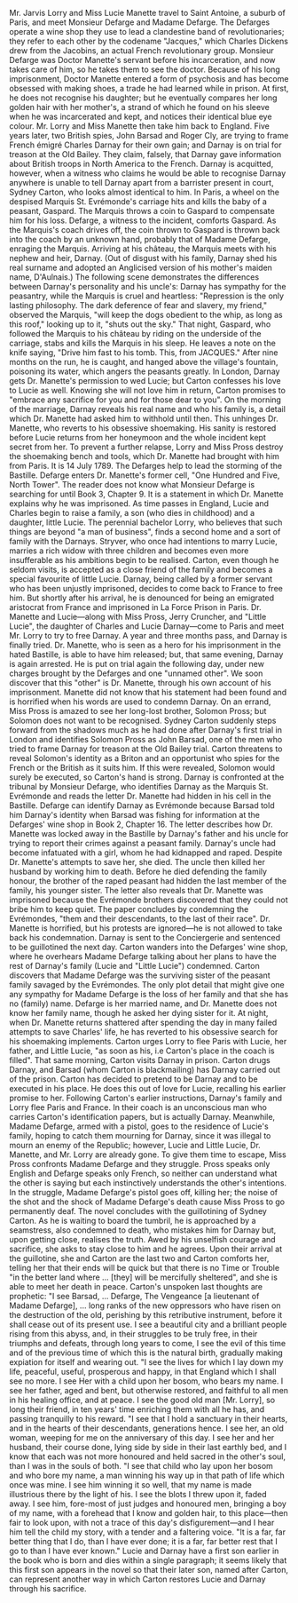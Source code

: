  Mr. Jarvis Lorry and Miss Lucie Manette travel to Saint Antoine, a suburb of Paris, and meet Monsieur Defarge and Madame Defarge. The Defarges operate a wine shop they use to lead a clandestine band of revolutionaries; they refer to each other by the codename "Jacques," which Charles Dickens drew from the Jacobins, an actual French revolutionary group. Monsieur Defarge was Doctor Manette's servant before his incarceration, and now takes care of him, so he takes them to see the doctor. Because of his long imprisonment, Doctor Manette entered a form of psychosis and has become obsessed with making shoes, a trade he had learned while in prison. At first, he does not recognise his daughter; but he eventually compares her long golden hair with her mother's, a strand of which he found on his sleeve when he was incarcerated and kept, and notices their identical blue eye colour. Mr. Lorry and Miss Manette then take him back to England. Five years later, two British spies, John Barsad and Roger Cly, are trying to frame French émigré Charles Darnay for their own gain; and Darnay is on trial for treason at the Old Bailey. They claim, falsely, that Darnay gave information about British troops in North America to the French. Darnay is acquitted, however, when a witness who claims he would be able to recognise Darnay anywhere is unable to tell Darnay apart from a barrister present in court, Sydney Carton, who looks almost identical to him. In Paris, a wheel on the despised Marquis St. Evrémonde's carriage hits and kills the baby of a peasant, Gaspard. The Marquis throws a coin to Gaspard to compensate him for his loss. Defarge, a witness to the incident, comforts Gaspard. As the Marquis's coach drives off, the coin thrown to Gaspard is thrown back into the coach by an unknown hand, probably that of Madame Defarge, enraging the Marquis. Arriving at his château, the Marquis meets with his nephew and heir, Darnay. (Out of disgust with his family, Darnay shed his real surname and adopted an Anglicised version of his mother's maiden name, D'Aulnais.) The following scene demonstrates the differences between Darnay's personality and his uncle's: Darnay has sympathy for the peasantry, while the Marquis is cruel and heartless: "Repression is the only lasting philosophy. The dark deference of fear and slavery, my friend," observed the Marquis, "will keep the dogs obedient to the whip, as long as this roof," looking up to it, "shuts out the sky." That night, Gaspard, who followed the Marquis to his château by riding on the underside of the carriage, stabs and kills the Marquis in his sleep. He leaves a note on the knife saying, &#34;Drive him fast to his tomb. This, from JACQUES.&#34; After nine months on the run, he is caught, and hanged above the village&#39;s fountain, poisoning its water, which angers the peasants greatly. In London, Darnay gets Dr. Manette&#39;s permission to wed Lucie; but Carton confesses his love to Lucie as well. Knowing she will not love him in return, Carton promises to &#34;embrace any sacrifice for you and for those dear to you&#34;. On the morning of the marriage, Darnay reveals his real name and who his family is, a detail which Dr. Manette had asked him to withhold until then. This unhinges Dr. Manette, who reverts to his obsessive shoemaking. His sanity is restored before Lucie returns from her honeymoon and the whole incident kept secret from her. To prevent a further relapse, Lorry and Miss Pross destroy the shoemaking bench and tools, which Dr. Manette had brought with him from Paris. It is 14 July 1789. The Defarges help to lead the storming of the Bastille. Defarge enters Dr. Manette&#39;s former cell, &#34;One Hundred and Five, North Tower&#34;. The reader does not know what Monsieur Defarge is searching for until Book 3, Chapter 9. It is a statement in which Dr. Manette explains why he was imprisoned. As time passes in England, Lucie and Charles begin to raise a family, a son (who dies in childhood) and a daughter, little Lucie. The perennial bachelor Lorry, who believes that such things are beyond &#34;a man of business&#34;, finds a second home and a sort of family with the Darnays. Stryver, who once had intentions to marry Lucie, marries a rich widow with three children and becomes even more insufferable as his ambitions begin to be realised. Carton, even though he seldom visits, is accepted as a close friend of the family and becomes a special favourite of little Lucie. Darnay, being called by a former servant who has been unjustly imprisoned, decides to come back to France to free him. But shortly after his arrival, he is denounced for being an emigrated aristocrat from France and imprisoned in La Force Prison in Paris. Dr. Manette and Lucie—along with Miss Pross, Jerry Cruncher, and &#34;Little Lucie&#34;, the daughter of Charles and Lucie Darnay—come to Paris and meet Mr. Lorry to try to free Darnay. A year and three months pass, and Darnay is finally tried. Dr. Manette, who is seen as a hero for his imprisonment in the hated Bastille, is able to have him released; but, that same evening, Darnay is again arrested. He is put on trial again the following day, under new charges brought by the Defarges and one &#34;unnamed other&#34;. We soon discover that this &#34;other&#34; is Dr. Manette, through his own account of his imprisonment. Manette did not know that his statement had been found and is horrified when his words are used to condemn Darnay. On an errand, Miss Pross is amazed to see her long-lost brother, Solomon Pross; but Solomon does not want to be recognised. Sydney Carton suddenly steps forward from the shadows much as he had done after Darnay&#39;s first trial in London and identifies Solomon Pross as John Barsad, one of the men who tried to frame Darnay for treason at the Old Bailey trial. Carton threatens to reveal Solomon&#39;s identity as a Briton and an opportunist who spies for the French or the British as it suits him. If this were revealed, Solomon would surely be executed, so Carton&#39;s hand is strong. Darnay is confronted at the tribunal by Monsieur Defarge, who identifies Darnay as the Marquis St. Evrémonde and reads the letter Dr. Manette had hidden in his cell in the Bastille. Defarge can identify Darnay as Evrémonde because Barsad told him Darnay&#39;s identity when Barsad was fishing for information at the Defarges&#39; wine shop in Book 2, Chapter 16. The letter describes how Dr. Manette was locked away in the Bastille by Darnay&#39;s father and his uncle for trying to report their crimes against a peasant family. Darnay&#39;s uncle had become infatuated with a girl, whom he had kidnapped and raped. Despite Dr. Manette&#39;s attempts to save her, she died. The uncle then killed her husband by working him to death. Before he died defending the family honour, the brother of the raped peasant had hidden the last member of the family, his younger sister. The letter also reveals that Dr. Manette was imprisoned because the Evrémonde brothers discovered that they could not bribe him to keep quiet. The paper concludes by condemning the Evrémondes, &#34;them and their descendants, to the last of their race&#34;. Dr. Manette is horrified, but his protests are ignored—he is not allowed to take back his condemnation. Darnay is sent to the Conciergerie and sentenced to be guillotined the next day. Carton wanders into the Defarges&#39; wine shop, where he overhears Madame Defarge talking about her plans to have the rest of Darnay&#39;s family (Lucie and &#34;Little Lucie&#34;) condemned. Carton discovers that Madame Defarge was the surviving sister of the peasant family savaged by the Evrémondes. The only plot detail that might give one any sympathy for Madame Defarge is the loss of her family and that she has no (family) name. Defarge is her married name, and Dr. Manette does not know her family name, though he asked her dying sister for it. At night, when Dr. Manette returns shattered after spending the day in many failed attempts to save Charles&#39; life, he has reverted to his obsessive search for his shoemaking implements. Carton urges Lorry to flee Paris with Lucie, her father, and Little Lucie, &#34;as soon as his, i.e Carton&#39;s place in the coach is filled&#34;. That same morning, Carton visits Darnay in prison. Carton drugs Darnay, and Barsad (whom Carton is blackmailing) has Darnay carried out of the prison. Carton has decided to pretend to be Darnay and to be executed in his place. He does this out of love for Lucie, recalling his earlier promise to her. Following Carton&#39;s earlier instructions, Darnay&#39;s family and Lorry flee Paris and France. In their coach is an unconscious man who carries Carton&#39;s identification papers, but is actually Darnay. Meanwhile, Madame Defarge, armed with a pistol, goes to the residence of Lucie&#39;s family, hoping to catch them mourning for Darnay, since it was illegal to mourn an enemy of the Republic; however, Lucie and Little Lucie, Dr. Manette, and Mr. Lorry are already gone. To give them time to escape, Miss Pross confronts Madame Defarge and they struggle. Pross speaks only English and Defarge speaks only French, so neither can understand what the other is saying but each instinctively understands the other&#39;s intentions. In the struggle, Madame Defarge&#39;s pistol goes off, killing her; the noise of the shot and the shock of Madame Defarge&#39;s death cause Miss Pross to go permanently deaf. The novel concludes with the guillotining of Sydney Carton. As he is waiting to board the tumbril, he is approached by a seamstress, also condemned to death, who mistakes him for Darnay but, upon getting close, realises the truth. Awed by his unselfish courage and sacrifice, she asks to stay close to him and he agrees. Upon their arrival at the guillotine, she and Carton are the last two and Carton comforts her, telling her that their ends will be quick but that there is no Time or Trouble &#34;in the better land where ... [they] will be mercifully sheltered&#34;, and she is able to meet her death in peace. Carton&#39;s unspoken last thoughts are prophetic: "I see Barsad, ... Defarge, The Vengeance [a lieutenant of Madame Defarge], ... long ranks of the new oppressors who have risen on the destruction of the old, perishing by this retributive instrument, before it shall cease out of its present use. I see a beautiful city and a brilliant people rising from this abyss, and, in their struggles to be truly free, in their triumphs and defeats, through long years to come, I see the evil of this time and of the previous time of which this is the natural birth, gradually making expiation for itself and wearing out. &#34;I see the lives for which I lay down my life, peaceful, useful, prosperous and happy, in that England which I shall see no more. I see Her with a child upon her bosom, who bears my name. I see her father, aged and bent, but otherwise restored, and faithful to all men in his healing office, and at peace. I see the good old man [Mr. Lorry], so long their friend, in ten years&#39; time enriching them with all he has, and passing tranquilly to his reward. "I see that I hold a sanctuary in their hearts, and in the hearts of their descendants, generations hence. I see her, an old woman, weeping for me on the anniversary of this day. I see her and her husband, their course done, lying side by side in their last earthly bed, and I know that each was not more honoured and held sacred in the other's soul, than I was in the souls of both. &#34;I see that child who lay upon her bosom and who bore my name, a man winning his way up in that path of life which once was mine. I see him winning it so well, that my name is made illustrious there by the light of his. I see the blots I threw upon it, faded away. I see him, fore-most of just judges and honoured men, bringing a boy of my name, with a forehead that I know and golden hair, to this place—then fair to look upon, with not a trace of this day&#39;s disfigurement—and I hear him tell the child my story, with a tender and a faltering voice. "It is a far, far better thing that I do, than I have ever done; it is a far, far better rest that I go to than I have ever known." Lucie and Darnay have a first son earlier in the book who is born and dies within a single paragraph; it seems likely that this first son appears in the novel so that their later son, named after Carton, can represent another way in which Carton restores Lucie and Darnay through his sacrifice.